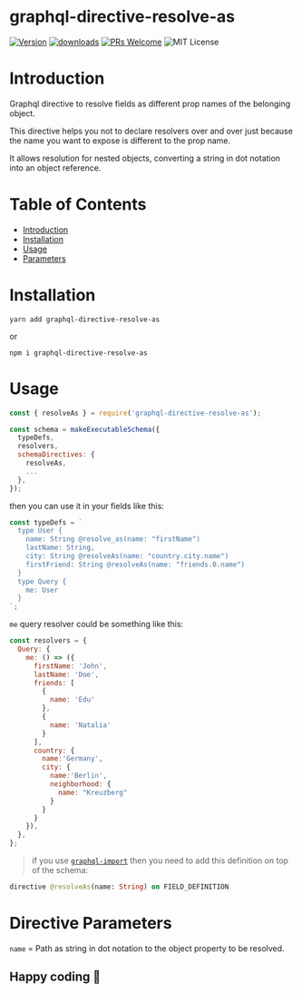 # graphql-directive-resolve-as

[![Version][version-badge]][package]
[![downloads][downloads-badge]][npmtrends]
[![PRs Welcome][prs-badge]][prs]
![MIT License][license-badge]

# Introduction

Graphql directive to resolve fields as different prop names of the belonging object.

This directive helps you not to declare resolvers over and over
just because the name you want to expose is different to the prop name.

It allows resolution for nested objects, converting a string in dot notation into an object reference.

# Table of Contents

* [Introduction](#introduction)
* [Installation](#installation)
* [Usage](#Usage)
* [Parameters](#directive-parameters)

# Installation

```
yarn add graphql-directive-resolve-as
```
or
```
npm i graphql-directive-resolve-as
```

# Usage

```js
const { resolveAs } = require('graphql-directive-resolve-as');

const schema = makeExecutableSchema({
  typeDefs,
  resolvers,
  schemaDirectives: {
    resolveAs,
    ...
  },
});
```

then you can use it in your fields like this:

```js
const typeDefs = `
  type User {
    name: String @resolve_as(name: "firstName")
    lastName: String,
    city: String @resolveAs(name: "country.city.name")
    firstFriend: String @resolveAs(name: "friends.0.name")
  }
  type Query {
    me: User
  }
`;
```

`me` query resolver could be something like this:
```js
const resolvers = {
  Query: {
    me: () => ({
      firstName: 'John',
      lastName: 'Doe',
      friends: [
        {
          name: 'Edu'
        },
        {
          name: 'Natalia'
        }
      ],
      country: {
        name:'Germany',
        city: {
          name:'Berlin',
          neighborhood: {
            name: "Kreuzberg"
          }
        }
      }
    }),
  },
};
```

> if you use [`graphql-import`](https://github.com/prismagraphql/graphql-import) then you need to add this definition on top of the schema:

```graphql
directive @resolveAs(name: String) on FIELD_DEFINITION
```

# Directive Parameters

`name` = Path as string in dot notation to the object property to be resolved.

## Happy coding :tada:

[npm]: https://www.npmjs.com/
[node]: https://nodejs.org
[build-badge]: https://img.shields.io/travis/edujugon/graphql-directive-resolve-as.svg?style=flat-square
[build]: https://travis-ci.org/edujugon/graphql-directive-resolve-as
[version-badge]: https://img.shields.io/npm/v/graphql-directive-resolve-as.svg?style=flat-square
[package]: https://www.npmjs.com/package/graphql-directive-resolve-as
[downloads-badge]: https://img.shields.io/npm/dm/graphql-directive-resolve-as.svg?style=flat-square
[npmtrends]: http://www.npmtrends.com/graphql-directive-resolve-as
[license-badge]: https://img.shields.io/npm/l/graphql-directive-resolve-as.svg?style=flat-square
[license]: https://github.com/edujugon/graphql-directive-resolve-as/blob/master/LICENSE
[prs-badge]: https://img.shields.io/badge/PRs-welcome-brightgreen.svg?style=flat-square
[prs]: http://makeapullrequest.com

